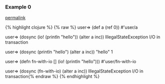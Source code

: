 ### Example 0
[permalink](#example-0)

{% highlight clojure %}
{% raw %}
user=> (def a (ref 0))
#'user/a

user=> (dosync
         (io! (println "hello"))
         (alter a inc))
IllegalStateException I/O in transaction

user=> (dosync
         (println "hello")
         (alter a inc))
"hello"
1

user=> (defn fn-with-io []
         (io! (println "hello")))
#'user/fn-with-io

user=> (dosync
         (fn-with-io)
         (alter a inc))
IllegalStateException I/O in transaction{% endraw %}
{% endhighlight %}


